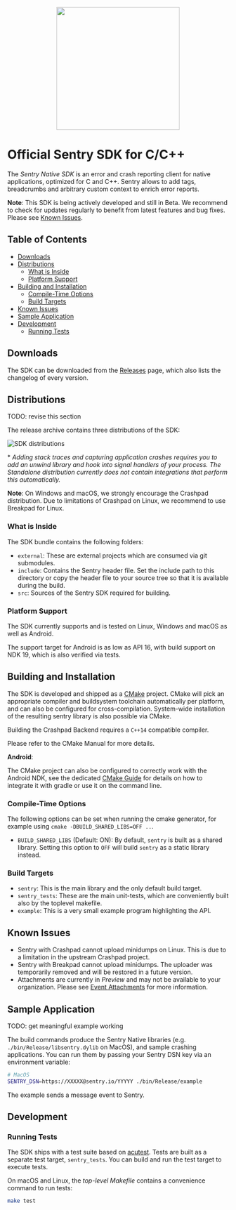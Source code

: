 <p align="center">
  <a href="https://sentry.io" target="_blank" align="center">
    <img src="https://sentry-brand.storage.googleapis.com/sentry-logo-black.png" width="280">
  </a>
  <br />
</p>

# Official Sentry SDK for C/C++ <!-- omit in toc -->

The _Sentry Native SDK_ is an error and crash reporting client for native
applications, optimized for C and C++. Sentry allows to add tags, breadcrumbs
and arbitrary custom context to enrich error reports.

**Note**: This SDK is being actively developed and still in Beta. We recommend
to check for updates regularly to benefit from latest features and bug fixes.
Please see [Known Issues](#known-issues).

## Table of Contents <!-- omit in toc -->

- [Downloads](#downloads)
- [Distributions](#distributions)
  - [What is Inside](#what-is-inside)
  - [Platform Support](#platform-support)
- [Building and Installation](#building-and-installation)
  - [Compile-Time Options](#compile-time-options)
  - [Build Targets](#build-targets)
- [Known Issues](#known-issues)
- [Sample Application](#sample-application)
- [Development](#development)
  - [Running Tests](#running-tests)

## Downloads

The SDK can be downloaded from the [Releases] page, which also lists the
changelog of every version.

[releases]: https://github.com/getsentry/sentry-native/releases

## Distributions

TODO: revise this section

The release archive contains three distributions of the SDK:

![SDK distributions](https://user-images.githubusercontent.com/1433023/65526140-dc3ccc00-def0-11e9-8271-6876afe400cc.png)

\* _Adding stack traces and capturing application crashes requires you to add an
unwind library and hook into signal handlers of your process. The Standalone
distribution currently does not contain integrations that perform this
automatically._

**Note**: On Windows and macOS, we strongly encourage the Crashpad distribution.
Due to limitations of Crashpad on Linux, we recommend to use Breakpad for Linux.

### What is Inside

The SDK bundle contains the following folders:

- `external`: These are external projects which are consumed via git submodules.
- `include`: Contains the Sentry header file. Set the include path to this
  directory or copy the header file to your source tree so that it is available
  during the build.
- `src`: Sources of the Sentry SDK required for building.

### Platform Support

The SDK currently supports and is tested on Linux, Windows and macOS as well as
Android.

The support target for Android is as low as API 16, with build support on
NDK 19, which is also verified via tests.

## Building and Installation

The SDK is developed and shipped as a [CMake] project.
CMake will pick an appropriate compiler and buildsystem toolchain automatically
per platform, and can also be configured for cross-compilation.
System-wide installation of the resulting sentry library is also possible via
CMake.

Building the Crashpad Backend requires a `C++14` compatible compiler.

Please refer to the CMake Manual for more details.

**Android**:

The CMake project can also be configured to correctly work with the Android NDK,
see the dedicated [CMake Guide] for details on how to integrate it with gradle
or use it on the command line.

[cmake]: https://cmake.org/cmake/help/latest/
[cmake guide]: https://developer.android.com/ndk/guides/cmake

### Compile-Time Options

The following options can be set when running the cmake generator, for example
using `cmake -DBUILD_SHARED_LIBS=OFF ..`.

- `BUILD_SHARED_LIBS` (Default: ON):
  By default, `sentry` is built as a shared library. Setting this option to
  `OFF` will build `sentry` as a static library instead.

### Build Targets

- `sentry`: This is the main library and the only default build target.
- `sentry_tests`: These are the main unit-tests, which are conveniently built
  also by the toplevel makefile.
- `example`: This is a very small example program highlighting the API.

## Known Issues

- Sentry with Crashpad cannot upload minidumps on Linux. This is due to a
  limitation in the upstream Crashpad project.
- Sentry with Breakpad cannot upload minidumps. The uploader was temporarily
  removed and will be restored in a future version.
- Attachments are currently in _Preview_ and may not be available to your
  organization. Please see [Event Attachments] for more information.

[event attachments]: https://docs.sentry.io/platforms/native/#event-attachments-preview

## Sample Application

TODO: get meaningful example working

The build commands produce the Sentry Native libraries (e.g.
`./bin/Release/libsentry.dylib` on MacOS), and sample crashing applications. You
can run them by passing your Sentry DSN key via an environment variable:

```sh
# MacOS
SENTRY_DSN=https://XXXXX@sentry.io/YYYYY ./bin/Release/example
```

The example sends a message event to Sentry.

## Development

### Running Tests

The SDK ships with a test suite based on [acutest]. Tests are built as a
separate test target, `sentry_tests`. You can build and run the
test target to execute tests.

On macOS and Linux, the _top-level Makefile_ contains a convenience command to
run tests:

```sh
make test
```

[acutest]: https://github.com/mity/acutest
